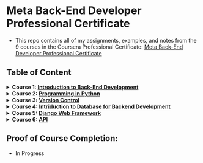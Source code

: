 # Meta Back-End Developer Professional Certificate

- This repo contains all of my assignments, examples, and notes from the 9 courses in the Coursera Professional Certificate: [Meta Back-End Developer Professional Certificate](https://www.coursera.org/professional-certificates/meta-back-end-developer)

## Table of Content

<details>
<summary><b>Course 1: </b><a href="https://github.com/MarcusL11/meta-back-end-developer/tree/main/Course%201:%20Introduction%20to%20Back-End%20Development"><b>Introduction to Back-End Development</b></a></summary>

- Module 1: [Getting started with webdevelopment](https://github.com/MarcusL11/meta-back-end-developer/tree/main/course-1-introduction-to-back-end-development/Module%201%3A%20Getting%20started%20with%20web%20development)
- Module 2: [Introduction to HTML and CSS](https://github.com/MarcusL11/meta-back-end-developer/tree/main/course-1-introduction-to-back-end-development/Module%202%3A%20Introduction%20to%20HTML%20and%20CSS)
- Module 3: [UI Frameworks](https://github.com/MarcusL11/meta-back-end-developer/tree/main/course-1-introduction-to-back-end-development/Module%203%3A%20UI%20Frameworks)
- Module 4: [End-of-Course Graded Assessment](https://github.com/MarcusL11/meta-back-end-developer/tree/main/course-1-introduction-to-back-end-development/Module%204%3A%20End%20of%20course%20graded%20assignment)
- Status - Completed: [Course Certificate](https://coursera.org/share/b4ff097b392c09b08b9bb9a281040a45)
</details>

<details>
<summary><b>Course 2: </b><a href="https://github.com/MarcusL11/meta-back-end-developer/tree/main/course-2-programming-in-python"><b>Programming in Python</b></a></summary>

- Module 1: [Getting started with Python](https://github.com/MarcusL11/meta-back-end-developer/tree/main/course-2-programming-in-python/module-1-getting-started-with-python)
- Module 2: [Basic programming with Python](https://github.com/MarcusL11/meta-back-end-developer/tree/main/course-2-programming-in-python/module-2-basic-programming-with-python)
- Module 3: [Programming paradigms](https://github.com/MarcusL11/meta-back-end-developer/tree/main/course-2-programming-in-python/module-3-programming-paradigms)
- Module 4: [Modules, packages, libraries and tools](https://github.com/MarcusL11/meta-back-end-developer/tree/main/course-2-programming-in-python/module-4-modules-packages-libraries-and-tools)
- Module 5: [End course graded assignment](https://github.com/MarcusL11/meta-back-end-developer/tree/main/course-2-programming-in-python)
- Status - Completed: [Course Certificate](https://coursera.org/verify/F7V27S6EK55E)
</details>

<details>
<summary><b>Course 3: </b><a href="https://github.com/MarcusL11/meta-back-end-developer/tree/main/course-3-version-control"><b>Version Control</b></a></summary>

- Module 1: [Software Collaboration](https://github.com/MarcusL11/meta-back-end-developer/tree/main/course-3-version-control/module-1-software-collaboration)
- Module 2: [Command Line](https://github.com/MarcusL11/meta-back-end-developer/tree/main/course-3-version-control/module-2-command-line)
- Module 3: [Working with Git](https://github.com/MarcusL11/meta-back-end-developer/tree/main/course-3-version-control/module-3-working-with-git)
- Module 4: [Graded Assignment](https://github.com/MarcusL11/meta-back-end-developer/tree/main/course-3-version-control/module-4-graded-assignment)
- Status - Completed: [Course Certificate](https://www.coursera.org/account/accomplishments/certificate/84TXFTDDMSCF)
</details>

<details>
<summary><b>Course 4: </b><a href=""><b>Intriduction to Database for Backend Development</b></a></summary>

- Module 1: [Introduction to Backend Development]()
- Module 2: [Create Read Update and Delete]()
- Module 3: [SQL Operators, sorting and filtering data]()
- Module 4: [Database Design]()
- Status - Completed: [Course Certificate](https://coursera.org/share/c1b8e52344cb44f52665f0818fb28a83)
</details>

<details>
<summary><b>Course 5: </b><a href=""><b>Django Web Framework</b></a></summary>

- Module 1: [Introduction to Django]()
- Module 2: []()
- Module 3: []()
- Module 4: []()
- Status - Completed: [Course Certificate](https://coursera.org/verify/FXC8P4YS5GR5)
</details>

<details>
<summary><b>Course 6: </b><a href=""><b>API</b></a></summary>

- Module 1: [Introduction to Django]()
- Module 2: []()
- Module 3: []()
- Module 4: []()
- Status - Completed: [Course Certificate](https://coursera.org/verify/W73BAHWHTFK2)
</details>

## Proof of Course Completion:

- In Progress
